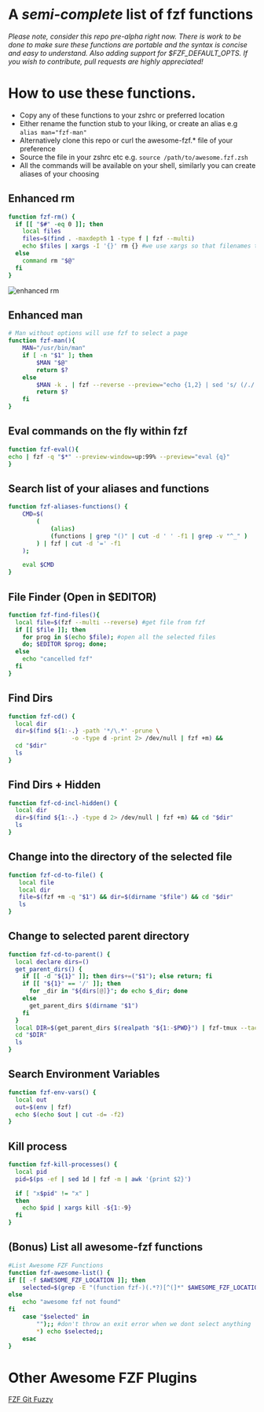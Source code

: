 # A *semi-complete* list of fzf functions

*Please note, consider this repo pre-alpha right now.*
*There is work to be done to make sure these functions are portable and the syntax is concise and easy to understand. Also adding support for $FZF_DEFAULT_OPTS.*
*If you wish to contribute, pull requests are highly appreciated!*


[//]: # (NOTE FOR CONTRIBUTERS, you can make a gif of screen recording with below site)
[//]: # (https://ezgif.com/video-to-gif)
[//]: # (And then upload it here to be hosted permanently)
[//]: # (https://imgbb.com/)


# How to use these functions.

- Copy any of these functions to your zshrc or preferred location
- Either rename the function stub to your liking, or create an alias e.g
    `alias man="fzf-man"`
- Alternatively clone this repo or curl the awesome-fzf.\* file of your preference
- Source the file in your zshrc etc e.g. `source /path/to/awesome.fzf.zsh`
- All the commands will be available on your shell, similarly you can create aliases of your choosing


## Enhanced rm
```bash
function fzf-rm() {
  if [[ "$#" -eq 0 ]]; then
    local files
    files=$(find . -maxdepth 1 -type f | fzf --multi)
    echo $files | xargs -I '{}' rm {} #we use xargs so that filenames to capture filenames with spaces in them properly
  else
    command rm "$@"
  fi
}
```
![enhanced rm](https://i.ibb.co/n04XVWF/ezgif-1-9930c7cd8903.gif)


## Enhanced man
```bash
# Man without options will use fzf to select a page
function fzf-man(){
	MAN="/usr/bin/man"
	if [ -n "$1" ]; then
		$MAN "$@"
		return $?
	else
		$MAN -k . | fzf --reverse --preview="echo {1,2} | sed 's/ (/./' | sed -E 's/\)\s*$//' | xargs $MAN" | awk '{print $1 "." $2}' | tr -d '()' | xargs -r $MAN
		return $?
	fi
}
```


## Eval commands on the fly within fzf
```bash
function fzf-eval(){
echo | fzf -q "$*" --preview-window=up:99% --preview="eval {q}"
}
```

## Search list of your aliases and functions
```bash
function fzf-aliases-functions() {
    CMD=$(
        (
            (alias)
            (functions | grep "()" | cut -d ' ' -f1 | grep -v "^_" )
        ) | fzf | cut -d '=' -f1
    );

    eval $CMD
}
```


## File Finder (Open in $EDITOR)
```bash
function fzf-find-files(){
  local file=$(fzf --multi --reverse) #get file from fzf
  if [[ $file ]]; then
    for prog in $(echo $file); #open all the selected files
    do; $EDITOR $prog; done;
  else
    echo "cancelled fzf"
  fi
}
```


## Find Dirs
```bash
function fzf-cd() {
  local dir
  dir=$(find ${1:-.} -path '*/\.*' -prune \
                  -o -type d -print 2> /dev/null | fzf +m) &&
  cd "$dir"
  ls
}
```

## Find Dirs + Hidden
```bash
function fzf-cd-incl-hidden() {
  local dir
  dir=$(find ${1:-.} -type d 2> /dev/null | fzf +m) && cd "$dir"
  ls
}
```

## Change into the directory of the selected file
```bash
function fzf-cd-to-file() {
   local file
   local dir
   file=$(fzf +m -q "$1") && dir=$(dirname "$file") && cd "$dir"
   ls
}
```

## Change to selected parent directory
```bash
function fzf-cd-to-parent() {
  local declare dirs=()
  get_parent_dirs() {
    if [[ -d "${1}" ]]; then dirs+=("$1"); else return; fi
    if [[ "${1}" == '/' ]]; then
      for _dir in "${dirs[@]}"; do echo $_dir; done
    else
      get_parent_dirs $(dirname "$1")
    fi
  }
  local DIR=$(get_parent_dirs $(realpath "${1:-$PWD}") | fzf-tmux --tac)
  cd "$DIR"
  ls
}
```

## Search Environment Variables
```bash
function fzf-env-vars() {
  local out
  out=$(env | fzf)
  echo $(echo $out | cut -d= -f2)
}
```


## Kill process
```bash
function fzf-kill-processes() {
  local pid
  pid=$(ps -ef | sed 1d | fzf -m | awk '{print $2}')

  if [ "x$pid" != "x" ]
  then
    echo $pid | xargs kill -${1:-9}
  fi
}
```


## (Bonus) List all awesome-fzf functions
```bash
#List Awesome FZF Functions
function fzf-awesome-list() {
if [[ -f $AWESOME_FZF_LOCATION ]]; then
    selected=$(grep -E "(function fzf-)(.*?)[^(]*" $AWESOME_FZF_LOCATION | sed -e "s/function fzf-//" | sed -e "s/() {//" | grep -v "function" | fzf --reverse --prompt="awesome fzf functions > ")
else
    echo "awesome fzf not found"
fi
    case "$selected" in
        "");; #don't throw an exit error when we dont select anything
        *) echo $selected;;
    esac
}
```

# Other Awesome FZF Plugins

[FZF Git Fuzzy](https://github.com/bigH/git-fuzzy)
